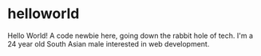 # helloworld
Hello World! A code newbie here, going down the rabbit hole of tech.
I'm a 24 year old South Asian male interested in web development. 
